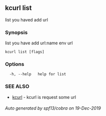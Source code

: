## kcurl list

list you haved add url

### Synopsis

list you have add url:name env url

```
kcurl list [flags]
```

### Options

```
  -h, --help   help for list
```

### SEE ALSO

* [kcurl](kcurl.md)	 - kcurl is request some url

###### Auto generated by spf13/cobra on 19-Dec-2019
